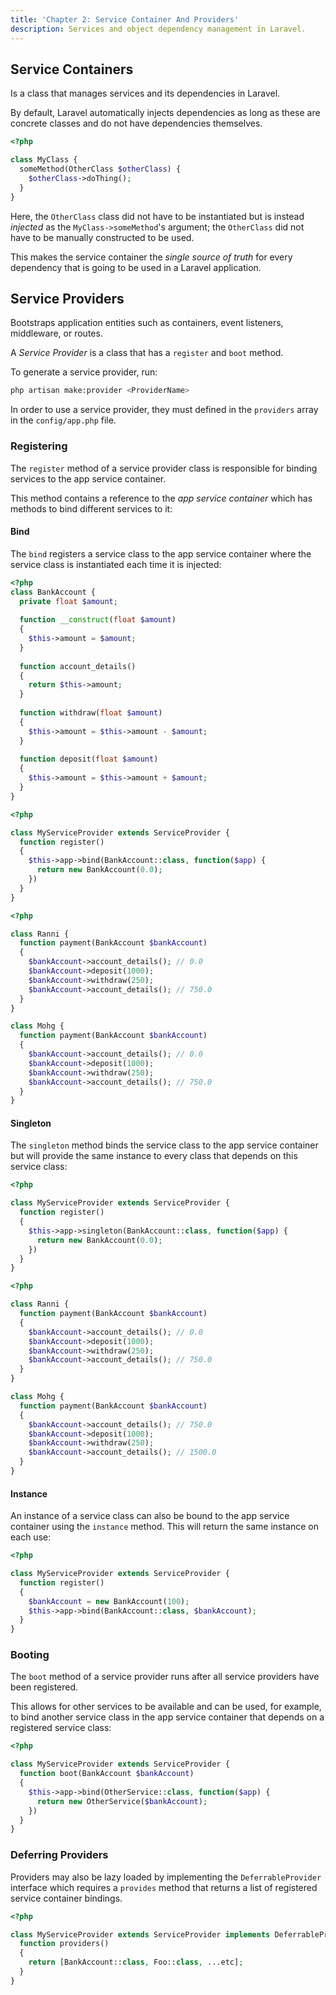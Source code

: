 ```yaml
---
title: 'Chapter 2: Service Container And Providers'
description: Services and object dependency management in Laravel.
---
```


## Service Containers

Is a class that manages services and its dependencies in Laravel.

By default, Laravel automatically injects dependencies as long as these 
are concrete classes and do not have dependencies themselves.

```php
<?php

class MyClass {
  someMethod(OtherClass $otherClass) {
    $otherClass->doThing();
  }
}
```

Here, the `OtherClass` class did not have to be instantiated but is instead 
_injected_ as the `MyClass->someMethod`'s argument; the `OtherClass` 
did not have to be manually constructed to be used.

This makes the service container the _single source of truth_ for every 
dependency that is going to be used in a Laravel application.

## Service Providers

Bootstraps application entities such as containers, event listeners, 
middleware, or routes.

A _Service Provider_ is a class that has a `register` and `boot` method.

To generate a service provider, run:

```bash
php artisan make:provider <ProviderName>
```

In order to use a service provider, they must defined in the `providers` 
array in the `config/app.php` file.

### Registering

The `register` method of a service provider class is responsible for 
binding services to the app service container.

This method contains a reference to the _app service container_ which 
has methods to bind different services to it:

#### Bind

The `bind` registers a service class to the app service container where 
the service class is instantiated each time it is injected:

```php
<?php
class BankAccount {
  private float $amount;
  
  function __construct(float $amount)
  {
    $this->amount = $amount;
  }
  
  function account_details()
  {
    return $this->amount;
  }
  
  function withdraw(float $amount)
  {
    $this->amount = $this->amount - $amount;
  }
  
  function deposit(float $amount)
  {
    $this->amount = $this->amount + $amount;
  }
}
```

```php
<?php

class MyServiceProvider extends ServiceProvider {
  function register()
  {
    $this->app->bind(BankAccount::class, function($app) {
      return new BankAccount(0.0);
    })
  }
}
```

```php
<?php

class Ranni {
  function payment(BankAccount $bankAccount)
  {
    $bankAccount->account_details(); // 0.0
    $bankAccount->deposit(1000);
    $bankAccount->withdraw(250);
    $bankAccount->account_details(); // 750.0
  }
}

class Mohg {
  function payment(BankAccount $bankAccount)
  {
    $bankAccount->account_details(); // 0.0
    $bankAccount->deposit(1000);
    $bankAccount->withdraw(250);
    $bankAccount->account_details(); // 750.0
  }
}
```

#### Singleton

The `singleton` method binds the service class to the app service container 
but will provide the same instance to every class that depends on this 
service class:

```php
<?php

class MyServiceProvider extends ServiceProvider {
  function register()
  {
    $this->app->singleton(BankAccount::class, function($app) {
      return new BankAccount(0.0);
    })
  }
}
```

```php
<?php

class Ranni {
  function payment(BankAccount $bankAccount)
  {
    $bankAccount->account_details(); // 0.0
    $bankAccount->deposit(1000);
    $bankAccount->withdraw(250);
    $bankAccount->account_details(); // 750.0
  }
}

class Mohg {
  function payment(BankAccount $bankAccount)
  {
    $bankAccount->account_details(); // 750.0
    $bankAccount->deposit(1000);
    $bankAccount->withdraw(250);
    $bankAccount->account_details(); // 1500.0
  }
}
```

#### Instance

An instance of a service class can also be bound to the app service container 
using the `instance` method. This will return the same instance on each use:

```php
<?php

class MyServiceProvider extends ServiceProvider {
  function register()
  {
    $bankAccount = new BankAccount(100);
    $this->app->bind(BankAccount::class, $bankAccount);
  }
}
```

### Booting

The `boot` method of a service provider runs after all service providers have 
been registered.

This allows for other services to be available and can be used, for example,
to bind another service class in the app service container that depends on 
a registered service class:

```php
<?php

class MyServiceProvider extends ServiceProvider {
  function boot(BankAccount $bankAccount)
  {
    $this->app->bind(OtherService::class, function($app) {
      return new OtherService($bankAccount);
    })
  }
}
```

### Deferring Providers

Providers may also be lazy loaded by implementing the `DeferrableProvider` 
interface which requires a `provides` method that returns a list of registered 
service container bindings.

```php
<?php

class MyServiceProvider extends ServiceProvider implements DeferrableProvider {
  function providers()
  {
    return [BankAccount::class, Foo::class, ...etc];
  }
}
```
